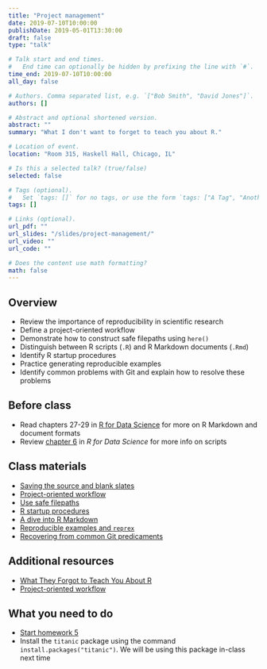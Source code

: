 ```yaml
---
title: "Project management"
date: 2019-07-10T10:00:00
publishDate: 2019-05-01T13:30:00
draft: false
type: "talk"

# Talk start and end times.
#   End time can optionally be hidden by prefixing the line with `#`.
time_end: 2019-07-10T10:00:00
all_day: false

# Authors. Comma separated list, e.g. `["Bob Smith", "David Jones"]`.
authors: []

# Abstract and optional shortened version.
abstract: ""
summary: "What I don't want to forget to teach you about R."

# Location of event.
location: "Room 315, Haskell Hall, Chicago, IL"

# Is this a selected talk? (true/false)
selected: false

# Tags (optional).
#   Set `tags: []` for no tags, or use the form `tags: ["A Tag", "Another Tag"]` for one or more tags.
tags: []

# Links (optional).
url_pdf: ""
url_slides: "/slides/project-management/"
url_video: ""
url_code: ""

# Does the content use math formatting?
math: false
---
```




## Overview

* Review the importance of reproducibility in scientific research
* Define a project-oriented workflow
* Demonstrate how to construct safe filepaths using `here()`
* Distinguish between R scripts (`.R`) and R Markdown documents (`.Rmd`)
* Identify R startup procedures
* Practice generating reproducible examples
* Identify common problems with Git and explain how to resolve these problems

## Before class

* Read chapters 27-29 in [R for Data Science](http://r4ds.had.co.nz) for more on R Markdown and document formats
* Review [chapter 6](http://r4ds.had.co.nz/workflow-scripts.html) in *R for Data Science* for more info on scripts

## Class materials

* [Saving the source and blank slates](/notes/saving-source)
* [Project-oriented workflow](/notes/project-oriented-workflow)
* [Use safe filepaths](/notes/safe-filepaths/)
* [R startup procedures](/notes/r-startup/)
* [A dive into R Markdown](/notes/r-markdown/)
* [Reproducible examples and `reprex`](/faq/asking-questions/#include-a-reproducible-example)
* [Recovering from common Git predicaments](/notes/common-git-problems/)

## Additional resources

* [What They Forgot to Teach You About R](https://whattheyforgot.org/)
* [Project-oriented workflow](https://www.tidyverse.org/articles/2017/12/workflow-vs-script/)

## What you need to do

* [Start homework 5](/homework/reproducible-research/)
* Install the `titanic` package using the command `install.packages("titanic")`. We will be using this package in-class next time
